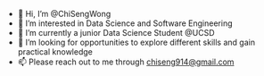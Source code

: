 - 👋 Hi, I’m @ChiSengWong
- 👀 I’m interested in Data Science and Software Engineering
- 🌱 I’m currently a junior Data Science Student @UCSD 
- 💞️ I’m looking for opportunities to explore different skills and gain practical knowledge
- 📫 Please reach out to me through chiseng914@gmail.com

<!---
ChiSengWong/ChiSengWong is a ✨ special ✨ repository because its `README.md` (this file) appears on your GitHub profile.
You can click the Preview link to take a look at your changes.
--->
